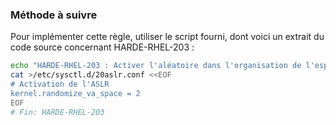 
### Méthode à suivre

Pour implémenter cette règle, utiliser le script fourni, dont voici un extrait du code source concernant HARDE-RHEL-203 :

``` {.bash .numberLines}
echo "HARDE-RHEL-203 : Activer l'aléatoire dans l'organisation de l'espace d'adressage"
cat >/etc/sysctl.d/20aslr.conf <<EOF
# Activation de l'ASLR
kernel.randomize_va_space = 2
EOF
# Fin: HARDE-RHEL-203
```

